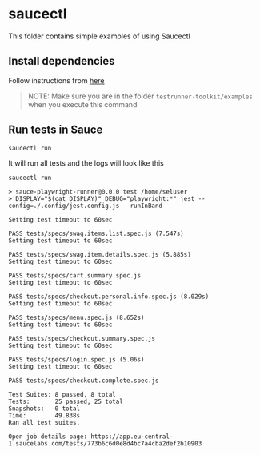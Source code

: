 # saucectl
This folder contains simple examples of using Saucectl

## Install dependencies

Follow instructions from [here](https://github.com/saucelabs/testrunner-toolkit)

> NOTE: Make sure you are in the folder `testrunner-toolkit/examples` when you execute this command

## Run tests in Sauce

    saucectl run

It will run all tests and the logs will look like this

```log
saucectl run

> sauce-playwright-runner@0.0.0 test /home/seluser
> DISPLAY="$(cat DISPLAY)" DEBUG="playwright:*" jest --config=./.config/jest.config.js --runInBand

Setting test timeout to 60sec

PASS tests/specs/swag.items.list.spec.js (7.547s)
Setting test timeout to 60sec

PASS tests/specs/swag.item.details.spec.js (5.885s)
Setting test timeout to 60sec

PASS tests/specs/cart.summary.spec.js
Setting test timeout to 60sec

PASS tests/specs/checkout.personal.info.spec.js (8.029s)
Setting test timeout to 60sec

PASS tests/specs/menu.spec.js (8.652s)
Setting test timeout to 60sec

PASS tests/specs/checkout.summary.spec.js
Setting test timeout to 60sec

PASS tests/specs/login.spec.js (5.06s)
Setting test timeout to 60sec

PASS tests/specs/checkout.complete.spec.js

Test Suites: 8 passed, 8 total
Tests:       25 passed, 25 total
Snapshots:   0 total
Time:        49.838s
Ran all test suites.

Open job details page: https://app.eu-central-1.saucelabs.com/tests/773b6c6d0e8d4bc7a4cba2def2b10903
```
